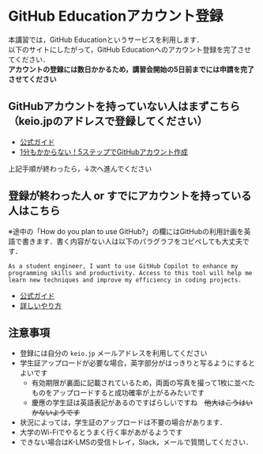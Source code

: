 # GitHub Educationアカウント登録
本講習では，GitHub Educationというサービスを利用します．  
以下のサイトにしたがって，GitHub Educationへのアカウント登録を完了させてください．  
**アカウントの登録には数日かかるため，講習会開始の5日前までには申請を完了させてください**

## GitHubアカウントを持っていない人はまずこちら（keio.jpのアドレスで登録してください）
- [公式ガイド](https://docs.github.com/ja/get-started/start-your-journey/creating-an-account-on-github)
- [1分もかからない！5ステップでGitHubアカウント作成](https://reffect.co.jp/html/create_github_account_first_time)

上記手順が終わったら，↓次へ進んでください
## 登録が終わった人 or すでにアカウントを持っている人はこちら
※途中の「How do you plan to use GitHub?」の欄にはGitHubの利用計画を英語で書きます．書く内容がない人は以下のパラグラフをコピペしても大丈夫です．
```
As a student engineer, I want to use GitHub Copilot to enhance my programming skills and productivity. Access to this tool will help me learn new techniques and improve my efficiency in coding projects.
```

- [公式ガイド](https://docs.github.com/ja/education/explore-the-benefits-of-teaching-and-learning-with-github-education/github-education-for-students/apply-to-github-education-as-a-student)
- [詳しいやり方](https://zenn.dev/iizuka0000/articles/how-to-apply-for-github-education)

## 注意事項
- 登録には自分の `keio.jp` メールアドレスを利用してください
- 学生証アップロードが必要な場合，英字部分がはっきりと写るようにするとよいです
    - 有効期限が裏面に記載されているため，両面の写真を撮って1枚に並べたものをアップロードすると成功確率が上がるみたいです
    - 慶應の学生証は英語表記があるのですばらしいですね　~~他大はこうはいかないようです~~
- 状況によっては，学生証のアップロードは不要の場合があります．
- 大学のWi-Fiでやるとうまく行く率があがるようです
- できない場合はK-LMSの受信トレイ，Slack，メールで質問してください．
